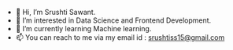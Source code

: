 - 👋 Hi, I’m Srushti Sawant.
- 👀 I’m interested in Data Science and Frontend Development. 
- 🌱 I’m currently learning Machine learning.
- 📫 You can reach to me via my email id : srushtiss15@gmail.com

<!---
SrushtiSawant15/SrushtiSawant15 is a ✨ special ✨ repository because its `README.md` (this file) appears on your GitHub profile.
You can click the Preview link to take a look at your changes.
--->
